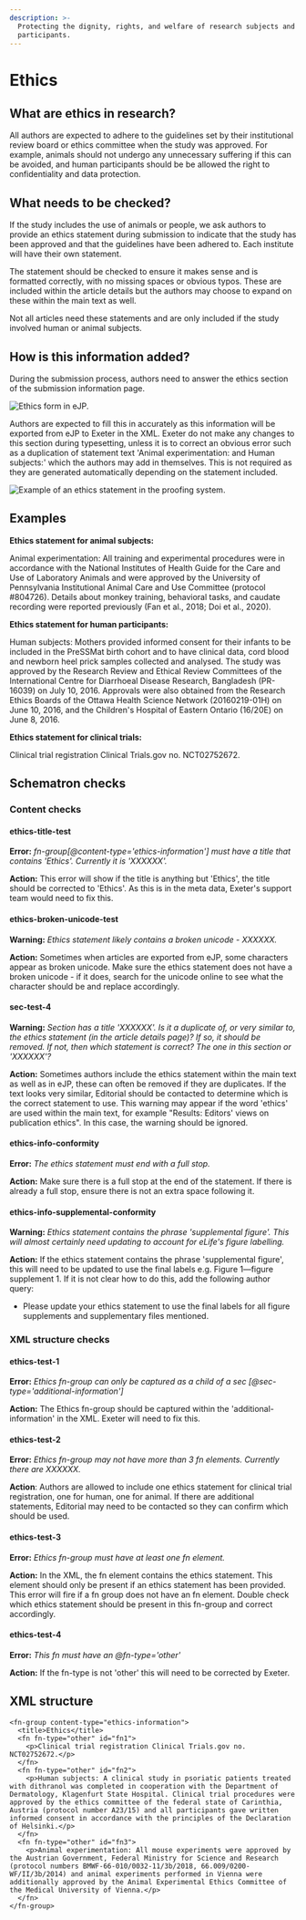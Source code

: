 ```yaml
---
description: >-
  Protecting the dignity, rights, and welfare of research subjects and
  participants.
---
```


# Ethics

## What are ethics in research?

All authors are expected to adhere to the guidelines set by their institutional review board or ethics committee when the study was approved. For example, animals should not undergo any unnecessary suffering if this can be avoided, and human participants should be be allowed the right to confidentiality and data protection. 

## What needs to be checked?

If the study includes the use of animals or people, we ask authors to provide an ethics statement during submission to indicate that the study has been approved and that the guidelines have been adhered to. Each institute will have their own statement. 

The statement should be checked to ensure it makes sense and is formatted correctly, with no missing spaces or obvious typos. These are included within the article details but the authors may choose to expand on these within the main text as well. 

Not all articles need these statements and are only included if the study involved human or animal subjects. 

## How is this information added? 

During the submission process, authors need to answer the ethics section of the submission information page. 

![Ethics form in eJP.](.gitbook/assets/image%20%283%29.png)

Authors are expected to fill this in accurately as this information will be exported from eJP to Exeter in the XML. Exeter do not make any changes to this section during typesetting, unless it is to correct an obvious error such as a duplication of statement text 'Animal experimentation: and Human subjects:' which the authors may add in themselves. This is not required as they are generated automatically depending on the statement included. 

![Example of an ethics statement in the proofing system.](.gitbook/assets/screen-shot-2021-01-08-at-14.06.35.png)

## Examples

**Ethics statement for animal subjects:** 

Animal experimentation: All training and experimental procedures were in accordance with the National Institutes of Health Guide for the Care and Use of Laboratory Animals and were approved by the University of Pennsylvania Institutional Animal Care and Use Committee \(protocol \#804726\). Details about monkey training, behavioral tasks, and caudate recording were reported previously \(Fan et al., 2018; Doi et al., 2020\).

**Ethics statement for human participants:**

Human subjects: Mothers provided informed consent for their infants to be included in the PreSSMat birth cohort and to have clinical data, cord blood and newborn heel prick samples collected and analysed. The study was approved by the Research Review and Ethical Review Committees of the International Centre for Diarrhoeal Disease Research, Bangladesh \(PR-16039\) on July 10, 2016. Approvals were also obtained from the Research Ethics Boards of the Ottawa Health Science Network \(20160219-01H\) on June 10, 2016, and the Children's Hospital of Eastern Ontario \(16/20E\) on June 8, 2016.

**Ethics statement for clinical trials:** 

Clinical trial registration Clinical Trials.gov no. NCT02752672.

## Schematron checks

### Content checks

#### ethics-title-test

**Error:** _fn-group\[@content-type='ethics-information'\] must have a title that contains 'Ethics'. Currently it is 'XXXXXX'._

**Action:** This error will show if the title is anything but 'Ethics', the title should be corrected to 'Ethics'.  As this is in the meta data, Exeter's support team would need to fix this. 

#### ethics-broken-unicode-test

**Warning:** _Ethics statement likely contains a broken unicode - XXXXXX._

**Action:** Sometimes when articles are exported from eJP, some characters appear as broken unicode. Make sure the ethics statement does not have a broken unicode - if it does, search for the unicode online to see what the character should be and replace accordingly. 

#### sec-test-4

**Warning:** _Section has a title 'XXXXXX'. Is it a duplicate of, or very similar to, the ethics statement \(in the article details page\)? If so, it should be removed. If not, then which statement is correct? The one in this section or 'XXXXXX'?_

**Action:** Sometimes authors include the ethics statement within the main text as well as in eJP, these can often be removed if they are duplicates. If the text looks very similar, Editorial should be contacted to determine which is the correct statement to use. This warning may appear if the word 'ethics' are used within the main text, for example "Results: Editors' views on publication ethics". In this case, the warning should be ignored. 

#### ethics-info-conformity

**Error:** _The ethics statement must end with a full stop._

**Action:** Make sure there is a full stop at the end of the statement. If there is already a full stop, ensure there is not an extra space following it. 

#### ethics-info-supplemental-conformity

**Warning:** _Ethics statement contains the phrase 'supplemental figure'. This will almost certainly need updating to account for eLife's figure labelling._

**Action:** If the ethics statement contains the phrase 'supplemental figure', this will need to be updated to use the final labels e.g. Figure 1—figure supplement 1. If it is not clear how to do this, add the following author query:

* Please update your ethics statement to use the final labels for all figure supplements and supplementary files mentioned.

### XML structure checks 

#### ethics-test-1

**Error:** _Ethics fn-group can only be captured as a child of a sec \[@sec-type='additional-information'\]_

**Action:** The Ethics fn-group should be captured within the 'additional-information' in the XML. Exeter will need to fix this. 

#### ethics-test-2

**Error:** _Ethics fn-group may not have more than 3 fn elements. Currently there are XXXXXX._

**Action**: Authors are allowed to include one ethics statement for clinical trial registration, one for human, one for animal. If there are additional statements, Editorial may need to be contacted so they can confirm which should be used. 

#### ethics-test-3

**Error:** _Ethics fn-group must have at least one fn element._

**Action:**  In the XML, the fn element contains the ethics statement. This element should only be present if an ethics statement has been provided. This error will fire if a fn group does not have an fn element. Double check which ethics statement should be present in this fn-group and correct accordingly.

#### ethics-test-4

**Error:** _This fn must have an @fn-type='other'_

**Action:** If the fn-type is not 'other' this will need to be corrected by Exeter. 

## XML structure

```markup
<fn-group content-type="ethics-information">
  <title>Ethics</title>
  <fn fn-type="other" id="fn1">
    <p>Clinical trial registration Clinical Trials.gov no. NCT02752672.</p>
  </fn>
  <fn fn-type="other" id="fn2">
    <p>Human subjects: A clinical study in psoriatic patients treated with dithranol was completed in cooperation with the Department of Dermatology, Klagenfurt State Hospital. Clinical trial procedures were approved by the ethics committee of the federal state of Carinthia, Austria (protocol number A23/15) and all participants gave written informed consent in accordance with the principles of the Declaration of Helsinki.</p>
  </fn>
  <fn fn-type="other" id="fn3">
    <p>Animal experimentation: All mouse experiments were approved by the Austrian Government, Federal Ministry for Science and Research (protocol numbers BMWF-66-010/0032-11/3b/2018, 66.009/0200-WF/II/3b/2014) and animal experiments performed in Vienna were additionally approved by the Animal Experimental Ethics Committee of the Medical University of Vienna.</p>
  </fn>
</fn-group>
```



